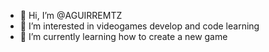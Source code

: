 - 👋 Hi, I’m @AGUIRREMTZ
- 👀 I’m interested in videogames develop and code learning
- 🌱 I’m currently learning how to create a new game



